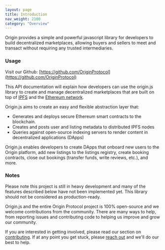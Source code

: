 ```yaml
---
layout: page
title: Introduction
nav_weight: 2100
category: "Overview"
---
```


Origin provides a simple and powerful javascript library for developers to build decentralized marketplaces, allowing buyers and sellers to meet and transact without requiring any trusted intermediaries.

### Usage

Visit our Github: [https://github.com/OriginProtocol](https://github.com/OriginProtocol)

This API documentation will explain how developers can use the origin.js library to create and manage decentralized marketplaces that are built on top of [IPFS](https://github.com/ipfs) and the [Ethereum network](https://www.ethereum.org/).

Origin.js aims to create an easy and flexible abstraction layer that:

* Generates and deploys secure Ethereum smart contracts to the blockchain.
* Creates and posts user and listing metadata to distributed IPFS nodes
* Queries against open-source indexing servers to render content in decentralized applications (DApps)

Origin.js enables developers to create DApps that onboard new users to the Origin platform, add new listings to the listings registry, create booking contracts, close out bookings (transfer funds, write reviews, etc.), and more.

### Notes

Please note this project is still in heavy development and many of the features described below have not been implemented yet. This library should not be considered as production-ready.

Origin.js and the entire Origin Protocol project is 100% open-source and we welcome contributions from the community. There are many ways to help, from reporting issues and contributing code to helping us improve and grow our community.

If you are interested in getting involved, please read our section on [contributing](getting_started/contributing.md). If at any point you get stuck, please [reach out](#getting-help) and we'll do our best to help. 
